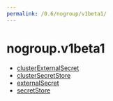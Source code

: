 ```yaml
---
permalink: /0.6/nogroup/v1beta1/
---
```


# nogroup.v1beta1



* [clusterExternalSecret](clusterExternalSecret.md)
* [clusterSecretStore](clusterSecretStore.md)
* [externalSecret](externalSecret.md)
* [secretStore](secretStore.md)